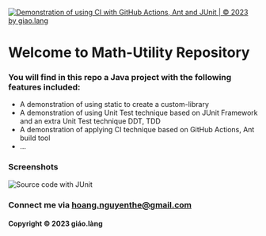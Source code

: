 [![Demonstration of using CI with GitHub Actions, Ant and JUnit | © 2023 by giao.lang](https://github.com/doit-now/mathutil-ant-se1602/actions/workflows/mathutil-ant-ci.yml/badge.svg)](https://github.com/doit-now/mathutil-ant-se1602/actions/workflows/mathutil-ant-ci.yml)

# Welcome to Math-Utility Repository

### You will find in this repo a Java project with the following features included:

* A demonstration of using static to create a custom-library
* A demonstration of using Unit Test technique based on JUnit Framework and an extra Unit Test technique DDT, TDD
* A demonstration of applying CI technique based on GitHub Actions, Ant build tool
* ...

### Screenshots
![Source code with JUnit](https://github.com/doit-now/mathutil-ant-se1602/blob/main/screenshots/source_code_with_junit.png)

### Connect me via hoang.nguyenthe@gmail.com
#### Copyright &#169; 2023 giáo.làng
 
 
